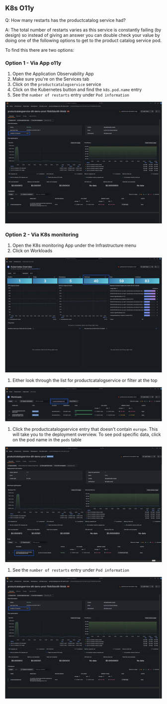 ## K8s O11y
Q: How many restarts has the productcatalog service had?

A: The total number of restarts varies as this service is constantly failing (by design) so instead of giving an answer you can double check your value by doing one of the following options to get to the product catalog service pod.

To find this there are two options:

### Option 1 - Via App o11y
1. Open the Application Observability App
1. Make sure you're on the Services tab 
1. Click on the `productcatalogservice` service
1. Click on the Kubernetes button and find the `k8s.pod.name` entry
1. See the `number of restarts` entry under `Pod information`

  ![workload](/images/breakout_1/3.1-k8s-olly-4.png)

### Option 2 - Via K8s monitoring
1. Open the K8s monitoring App under the Infrastructure menu
1. Click on Workloads
  
  ![workload](/images/breakout_1/3.1-k8s-olly-1.png)
  
1. Either look through the list for productcatalogservice or filter at the top  
  
  ![workload](/images/breakout_1/3.1-k8s-olly-2.png)
 
1. Click the productcatalogservice entry that doesn't contain `europe`. This will take you to the deployment overview. To see pod specific data, click on the pod name in the `pods` table

  ![workload](/images/breakout_1/3.1-k8s-olly-3.png)

1. See the `number of restarts` entry under `Pod information`
  
  ![workload](/images/breakout_1/3.1-k8s-olly-4.png)
